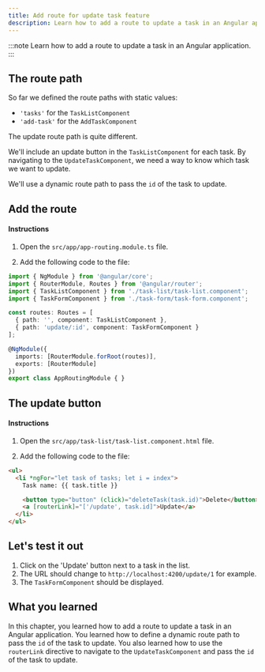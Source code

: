 ```yaml
---
title: Add route for update task feature
description: Learn how to add a route to update a task in an Angular application.
---
```


:::note
Learn how to add a route to update a task in an Angular application.
:::

## The route path

So far we defined the route paths with static values:

- `'tasks'` for the `TaskListComponent`
- `'add-task'` for the `AddTaskComponent`

The update route path is quite different.

We'll include an update button in the `TaskListComponent` for each task.
By navigating to the `UpdateTaskComponent`, we need a way to know which task we want to update.

We'll use a dynamic route path to pass the `id` of the task to update.

## Add the route

#### Instructions

1. Open the `src/app/app-routing.module.ts` file.

2. Add the following code to the file:

```typescript ins={"1. Add the route for the update task feature": 9-12}
import { NgModule } from '@angular/core';
import { RouterModule, Routes } from '@angular/router';
import { TaskListComponent } from './task-list/task-list.component';
import { TaskFormComponent } from './task-form/task-form.component';

const routes: Routes = [
  { path: '', component: TaskListComponent },
  { path: 'update/:id', component: TaskFormComponent }
];

@NgModule({
  imports: [RouterModule.forRoot(routes)],
  exports: [RouterModule]
})
export class AppRoutingModule { }
```

## The update button

#### Instructions

1. Open the `src/app/task-list/task-list.component.html` file.

2. Add the following code to the file:

```html ins={"1. Add the update button": 4-5}
<ul>
  <li *ngFor="let task of tasks; let i = index">
    Task name: {{ task.title }}

    <button type="button" (click)="deleteTask(task.id)">Delete</button>
    <a [routerLink]="['/update', task.id]">Update</a>
  </li>
</ul>
```

## Let's test it out

1. Click on the 'Update' button next to a task in the list.
2. The URL should change to `http://localhost:4200/update/1` for example.
3. The `TaskFormComponent` should be displayed.

## What you learned

In this chapter, you learned how to add a route to update a task in an Angular application. You learned how to define a dynamic route path to pass the `id` of the task to update. You also learned how to use the `routerLink` directive to navigate to the `UpdateTaskComponent` and pass the `id` of
the task to update.

